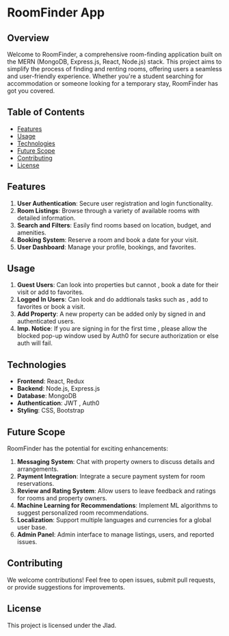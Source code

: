 # RoomFinder App

## Overview

Welcome to RoomFinder, a comprehensive room-finding application built on the MERN (MongoDB, Express.js, React, Node.js) stack. This project aims to simplify the process of finding and renting rooms, offering users a seamless and user-friendly experience. Whether you're a student searching for accommodation or someone looking for a temporary stay, RoomFinder has got you covered.

## Table of Contents

- [Features](#features)
- [Usage](#usage)
- [Technologies](#technologies)
- [Future Scope](#future-scope)
- [Contributing](#contributing)
- [License](#license)

## Features

1. **User Authentication**: Secure user registration and login functionality.
2. **Room Listings**: Browse through a variety of available rooms with detailed information.
3. **Search and Filters**: Easily find rooms based on location, budget, and amenities.
4. **Booking System**: Reserve a room and book a date for your visit.
5. **User Dashboard**: Manage your profile, bookings, and favorites.

## Usage

1. **Guest Users**: Can look into properties but cannot , book a date for their visit or add to favorites.
2. **Logged In Users**: Can look and do addtionals tasks such as , add to favorites or book a visit.
3. **Add Property**: A new property can be added only by signed in and authenticated users.
4. **Imp. Notice**: If you are signing in for the first time , please allow the blocked pop-up window used by Auth0 for secure authorization or else auth will fail.

## Technologies

- **Frontend**: React, Redux
- **Backend**: Node.js, Express.js
- **Database**: MongoDB
- **Authentication**: JWT , Auth0
- **Styling**: CSS, Bootstrap

## Future Scope

RoomFinder has the potential for exciting enhancements:

1. **Messaging System**: Chat with property owners to discuss details and arrangements.
2. **Payment Integration**: Integrate a secure payment system for room reservations.
3. **Review and Rating System**: Allow users to leave feedback and ratings for rooms and property owners.
4. **Machine Learning for Recommendations**: Implement ML algorithms to suggest personalized room recommendations.
5. **Localization**: Support multiple languages and currencies for a global user base.
6. **Admin Panel**: Admin interface to manage listings, users, and reported issues.

## Contributing

We welcome contributions! Feel free to open issues, submit pull requests, or provide suggestions for improvements.

## License

This project is licensed under the Jlad.

